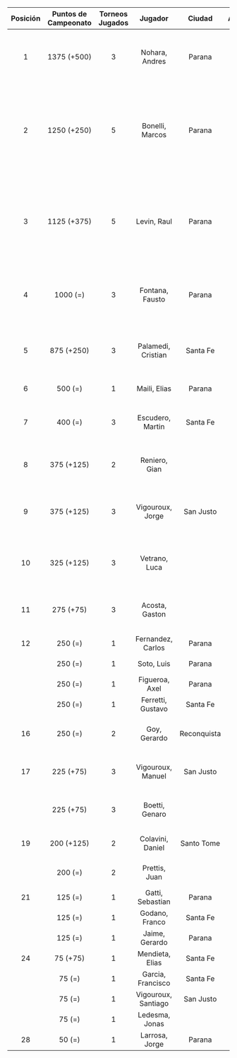 |  Posición  |  Puntos de Campeonato  |  Torneos Jugados  |       Jugador       |   Ciudad    |  Afiliación  |                      Puntos sumados                       |
|:----------:|:----------------------:|:-----------------:|:-------------------:|:-----------:|:------------:|:---------------------------------------------------------:|
|     1      |      1375 (+500)       |         3         |   Nohara, Andres    |   Parana    |              |             500 (T01) + 500 (T05) + 375 (T02)             |
|     2      |      1250 (+250)       |         5         |   Bonelli, Marcos   |   Parana    |   Aspatem    | 375 (T04) + 375 (T03) + 250 (T05) + 125 (T01) + 125 (T02) |
|     3      |      1125 (+375)       |         5         |     Levin, Raul     |   Parana    |              | 375 (T05) + 250 (T01) + 250 (T02) + 125 (T04) + 125 (T03) |
|     4      |        1000 (=)        |         3         |   Fontana, Fausto   |   Parana    |   Aspatem    |             500 (T02) + 375 (T01) + 125 (T04)             |
|     5      |       875 (+250)       |         3         | Palamedi, Cristian  |  Santa Fe   |   Atemeli    |             500 (T03) + 250 (T05) + 125 (T02)             |
|     6      |        500 (=)         |         1         |    Maili, Elias     |   Parana    |   Aspatem    |                         500 (T04)                         |
|     7      |        400 (=)         |         3         |  Escudero, Martin   |  Santa Fe   |   Atemeli    |              250 (T03) + 75 (T02) + 75 (T01)              |
|     8      |       375 (+125)       |         2         |    Reniero, Gian    |             |              |                   250 (T03) + 125 (T05)                   |
|     9      |       375 (+125)       |         3         |  Vigouroux, Jorge   |  San Justo  | Tiro Federal |             125 (T05) + 125 (T04) + 125 (T03)             |
|     10     |       325 (+125)       |         3         |    Vetrano, Luca    |             |              |             125 (T05) + 125 (T03) + 75 (T04)              |
|     11     |       275 (+75)        |         3         |   Acosta, Gaston    |             |              |              125 (T02) + 75 (T04) + 75 (T05)              |
|     12     |        250 (=)         |         1         |  Fernandez, Carlos  |   Parana    | Tiro Federal |                         250 (T04)                         |
|            |        250 (=)         |         1         |     Soto, Luis      |   Parana    | Tiro Federal |                         250 (T02)                         |
|            |        250 (=)         |         1         |   Figueroa, Axel    |   Parana    |   Aspatem    |                         250 (T04)                         |
|            |        250 (=)         |         1         |  Ferretti, Gustavo  |  Santa Fe   |   Atemeli    |                         250 (T01)                         |
|     16     |        250 (=)         |         2         |    Goy, Gerardo     | Reconquista |    ATMAR     |                   125 (T02) + 125 (T01)                   |
|     17     |       225 (+75)        |         3         |  Vigouroux, Manuel  |  San Justo  | Tiro Federal |              75 (T05) + 75 (T03) + 75 (T04)               |
|            |       225 (+75)        |         3         |   Boetti, Genaro    |             |              |              75 (T05) + 75 (T04) + 75 (T03)               |
|     19     |       200 (+125)       |         2         |  Colavini, Daniel   | Santo Tome  |   Atemeli    |                   125 (T05) + 75 (T03)                    |
|            |        200 (=)         |         2         |    Prettis, Juan    |             |              |                   125 (T01) + 75 (T04)                    |
|     21     |        125 (=)         |         1         |  Gatti, Sebastian   |   Parana    |              |                         125 (T04)                         |
|            |        125 (=)         |         1         |   Godano, Franco    |  Santa Fe   |   ATEMELI    |                         125 (T01)                         |
|            |        125 (=)         |         1         |   Jaime, Gerardo    |   Parana    |   Aspatem    |                         125 (T03)                         |
|     24     |        75 (+75)        |         1         |   Mendieta, Elias   |  Santa Fe   |              |                         75 (T05)                          |
|            |         75 (=)         |         1         |  Garcia, Francisco  |  Santa Fe   |   Atemeli    |                         75 (T03)                          |
|            |         75 (=)         |         1         | Vigouroux, Santiago |  San Justo  | Tiro Federal |                         75 (T04)                          |
|            |         75 (=)         |         1         |   Ledesma, Jonas    |             |              |                         75 (T04)                          |
|     28     |         50 (=)         |         1         |   Larrosa, Jorge    |   Parana    | Tiro Federal |                         50 (T01)                          |